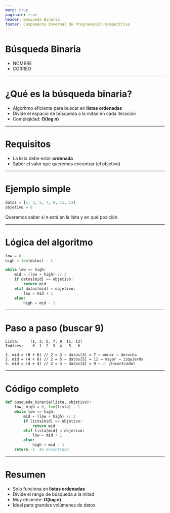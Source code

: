 ```yaml
---
marp: true
paginate: true
header: Búsqueda Binaria
footer: Campamento Invernal de Programación Competitiva
---
```


<!-- _class: title -->

# Búsqueda Binaria

<ul class="author">
  <li>NOMBRE</li>
  <li>CORREO</li>
</ul>

---

# ¿Qué es la búsqueda binaria?

- Algoritmo eficiente para buscar en **listas ordenadas**
- Divide el espacio de búsqueda a la mitad en cada iteración
- Complejidad: **O(log n)**

---

# Requisitos

- La lista debe estar **ordenada**
- Saber el valor que queremos encontrar (el objetivo)

---

# Ejemplo simple

```python
datos = [1, 3, 5, 7, 9, 11, 13]
objetivo = 9
```

Queremos saber si `9` está en la lista y en qué posición.

---

# Lógica del algoritmo

```python
low = 0
high = len(datos) - 1

while low <= high:
    mid = (low + high) // 2
    if datos[mid] == objetivo:
        return mid
    elif datos[mid] < objetivo:
        low = mid + 1
    else:
        high = mid - 1
```

---

# Paso a paso (buscar 9)

```text
Lista:     [1, 3, 5, 7, 9, 11, 13]
Índices:    0  1  2  3  4   5   6

1. mid = (0 + 6) // 2 = 3 → datos[3] = 7 → menor → derecha
2. mid = (4 + 6) // 2 = 5 → datos[5] = 11 → mayor → izquierda
3. mid = (4 + 4) // 2 = 4 → datos[4] = 9 → ✅ ¡Encontrado!
```

---

# Código completo

```python
def busqueda_binaria(lista, objetivo):
    low, high = 0, len(lista) - 1
    while low <= high:
        mid = (low + high) // 2
        if lista[mid] == objetivo:
            return mid
        elif lista[mid] < objetivo:
            low = mid + 1
        else:
            high = mid - 1
    return -1  #o encontrado
```

---

# Resumen

- Solo funciona en **listas ordenadas**
- Divide el rango de búsqueda a la mitad
- Muy eficiente: **O(log n)**
- Ideal para grandes volúmenes de datos
